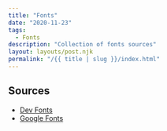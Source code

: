 ```yaml
---
title: "Fonts"
date: "2020-11-23"
tags:
  - Fonts
description: "Collection of fonts sources"
layout: layouts/post.njk
permalink: "/{{ title | slug }}/index.html"
---
```


## Sources

- [Dev Fonts](https://devfonts.gafi.dev/)
- [Google Fonts](https://fonts.google.com/)
